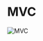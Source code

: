 # MVC
![MVC](https://github.com/VictorGuui/Bertoti/assets/101465349/dd377d17-1888-4758-ab71-96853bf22376)
